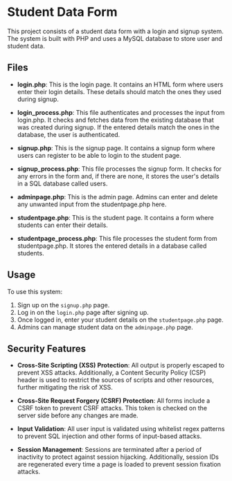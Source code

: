 # Student Data Form

This project consists of a student data form with a login and signup system. The system is built with PHP and uses a MySQL database to store user and student data.

## Files

- **login.php**: This is the login page. It contains an HTML form where users enter their login details. These details should match the ones they used during signup.
  
- **login_process.php**: This file authenticates and processes the input from login.php. It checks and fetches data from the existing database that was created during signup. If the entered details match the ones in the database, the user is authenticated.
  
- **signup.php**: This is the signup page. It contains a signup form where users can register to be able to login to the student page.
  
- **signup_process.php**: This file processes the signup form. It checks for any errors in the form and, if there are none, it stores the user's details in a SQL database called users.
  
- **adminpage.php**: This is the admin page. Admins can enter and delete any unwanted input from the studentpage.php here.
  
- **studentpage.php**: This is the student page. It contains a form where students can enter their details.
  
- **studentpage_process.php**: This file processes the student form from studentpage.php. It stores the entered details in a database called students.

## Usage

To use this system:

1. Sign up on the `signup.php` page.
2. Log in on the `login.php` page after signing up.
3. Once logged in, enter your student details on the `studentpage.php` page.
4. Admins can manage student data on the `adminpage.php` page.

## Security Features

- **Cross-Site Scripting (XSS) Protection**: All output is properly escaped to prevent XSS attacks. Additionally, a Content Security Policy (CSP) header is used to restrict the sources of scripts and other resources, further mitigating the risk of XSS.

- **Cross-Site Request Forgery (CSRF) Protection**: All forms include a CSRF token to prevent CSRF attacks. This token is checked on the server side before any changes are made.

- **Input Validation**: All user input is validated using whitelist regex patterns to prevent SQL injection and other forms of input-based attacks.

- **Session Management**: Sessions are terminated after a period of inactivity to protect against session hijacking. Additionally, session IDs are regenerated every time a page is loaded to prevent session fixation attacks.

